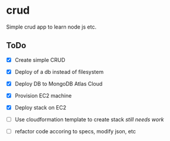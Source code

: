 # crud

Simple crud app to learn node js etc.
## ToDo

- [X] Create simple CRUD
- [X] Deploy of a db instead of filesystem
- [X] Deploy DB to MongoDB Atlas Cloud
- [X] Provision EC2 machine 
- [X] Deploy stack on EC2
- [ ] Use cloudformation template to create stack *still needs work*
- [ ] refactor code accoring to specs, modify json, etc

